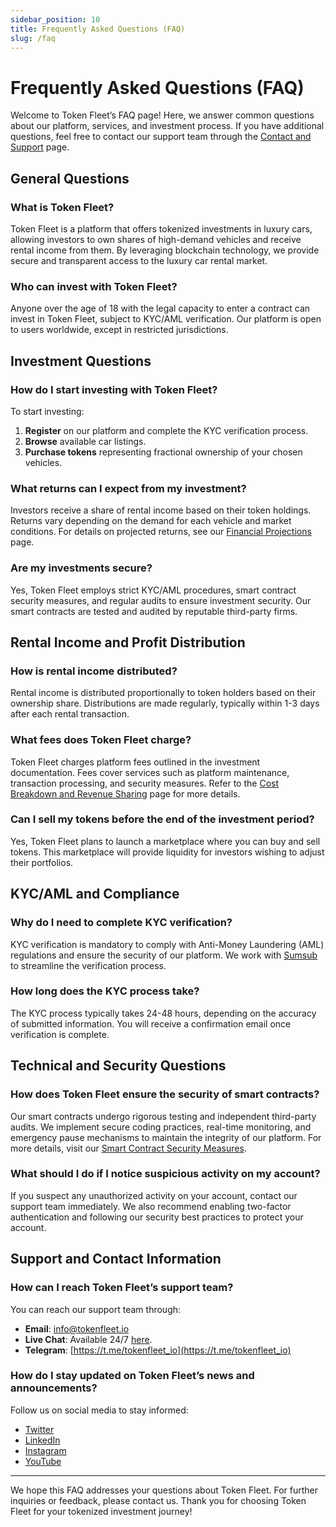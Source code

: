 ```yaml
---
sidebar_position: 10
title: Frequently Asked Questions (FAQ)
slug: /faq
---
```


# Frequently Asked Questions (FAQ)

Welcome to Token Fleet’s FAQ page! Here, we answer common questions about our platform, services, and investment process. If you have additional questions, feel free to contact our support team through the [Contact and Support](./contact_us) page.

## General Questions

### What is Token Fleet?

Token Fleet is a platform that offers tokenized investments in luxury cars, allowing investors to own shares of high-demand vehicles and receive rental income from them. By leveraging blockchain technology, we provide secure and transparent access to the luxury car rental market.

### Who can invest with Token Fleet?

Anyone over the age of 18 with the legal capacity to enter a contract can invest in Token Fleet, subject to KYC/AML verification. Our platform is open to users worldwide, except in restricted jurisdictions.

## Investment Questions

### How do I start investing with Token Fleet?

To start investing:
1. **Register** on our platform and complete the KYC verification process.
2. **Browse** available car listings.
3. **Purchase tokens** representing fractional ownership of your chosen vehicles.

### What returns can I expect from my investment?

Investors receive a share of rental income based on their token holdings. Returns vary depending on the demand for each vehicle and market conditions. For details on projected returns, see our [Financial Projections](./financial_projections) page.

### Are my investments secure?

Yes, Token Fleet employs strict KYC/AML procedures, smart contract security measures, and regular audits to ensure investment security. Our smart contracts are tested and audited by reputable third-party firms.

## Rental Income and Profit Distribution

### How is rental income distributed?

Rental income is distributed proportionally to token holders based on their ownership share. Distributions are made regularly, typically within 1-3 days after each rental transaction.

### What fees does Token Fleet charge?

Token Fleet charges platform fees outlined in the investment documentation. Fees cover services such as platform maintenance, transaction processing, and security measures. Refer to the [Cost Breakdown and Revenue Sharing](./cost_breakdown_revenue_sharing) page for more details.

### Can I sell my tokens before the end of the investment period?

Yes, Token Fleet plans to launch a marketplace where you can buy and sell tokens. This marketplace will provide liquidity for investors wishing to adjust their portfolios.

## KYC/AML and Compliance

### Why do I need to complete KYC verification?

KYC verification is mandatory to comply with Anti-Money Laundering (AML) regulations and ensure the security of our platform. We work with [Sumsub](https://sumsub.com/) to streamline the verification process.

### How long does the KYC process take?

The KYC process typically takes 24-48 hours, depending on the accuracy of submitted information. You will receive a confirmation email once verification is complete.

## Technical and Security Questions

### How does Token Fleet ensure the security of smart contracts?

Our smart contracts undergo rigorous testing and independent third-party audits. We implement secure coding practices, real-time monitoring, and emergency pause mechanisms to maintain the integrity of our platform. For more details, visit our [Smart Contract Security Measures](./smart_contract_security).

### What should I do if I notice suspicious activity on my account?

If you suspect any unauthorized activity on your account, contact our support team immediately. We also recommend enabling two-factor authentication and following our security best practices to protect your account.

## Support and Contact Information

### How can I reach Token Fleet’s support team?

You can reach our support team through:
- **Email**: [info@tokenfleet.io](mailto:info@tokenfleet.io)
- **Live Chat**: Available 24/7 [here](https://tawk.to/tokenfleet).
- **Telegram**: [https://t.me/tokenfleet_io](https://t.me/tokenfleet_io)

### How do I stay updated on Token Fleet’s news and announcements?

Follow us on social media to stay informed:
- [Twitter](https://twitter.com/tokenfleet_io)
- [LinkedIn](https://www.linkedin.com/company/tokenfleet)
- [Instagram](https://www.instagram.com/tokenfleet)
- [YouTube](https://www.youtube.com/channel/UCOjJJAKCuCJgOmKHHRh_4ZQ)

---

We hope this FAQ addresses your questions about Token Fleet. For further inquiries or feedback, please contact us. Thank you for choosing Token Fleet for your tokenized investment journey!